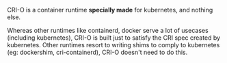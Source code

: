 CRI-O is a container runtime **specially made** for kubernetes, and nothing else. 

Whereas other runtimes like containerd, docker serve a lot of usecases (including kubernetes), CRI-O is built just to satisfy the CRI spec created by kubernetes. Other runtimes resort to writing shims to comply to kubernetes (eg: dockershim, cri-containerd), CRI-O doesn't need to do this.
